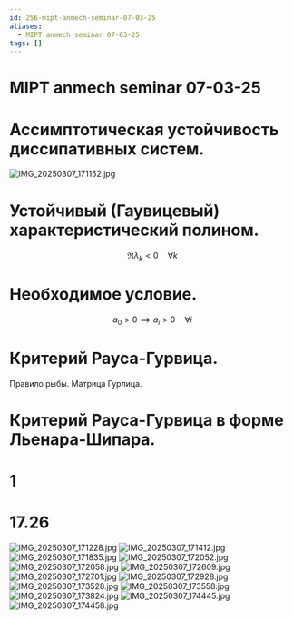```yaml
---
id: 256-mipt-anmech-seminar-07-03-25
aliases:
  - MIPT anmech seminar 07-03-25
tags: []
---
```


# MIPT anmech seminar 07-03-25

# Ассимптотическая устойчивость диссипативных систем.

![IMG_20250307_171152.jpg](assets/imgs/IMG_20250307_171152.jpg)

# Устойчивый (Гаувицевый) характеристический полином.

$$
\Re \lambda_k < 0 \quad \forall k
$$

# Необходимое условие.

$$
a_0 > 0 \implies a_i > 0 \quad \forall i
$$

# Критерий Рауса-Гурвица.
Правило рыбы.
Матрица Гурлица.

# Критерий Рауса-Гурвица в форме Льенара-Шипара.

# 1

# 17.26

![IMG_20250307_171228.jpg](assets/imgs/IMG_20250307_171228.jpg)
![IMG_20250307_171412.jpg](assets/imgs/IMG_20250307_171412.jpg)
![IMG_20250307_171835.jpg](assets/imgs/IMG_20250307_171835.jpg)
![IMG_20250307_172052.jpg](assets/imgs/IMG_20250307_172052.jpg)
![IMG_20250307_172058.jpg](assets/imgs/IMG_20250307_172058.jpg)
![IMG_20250307_172609.jpg](assets/imgs/IMG_20250307_172609.jpg)
![IMG_20250307_172701.jpg](assets/imgs/IMG_20250307_172701.jpg)
![IMG_20250307_172928.jpg](assets/imgs/IMG_20250307_172928.jpg)
![IMG_20250307_173528.jpg](assets/imgs/IMG_20250307_173528.jpg)
![IMG_20250307_173558.jpg](assets/imgs/IMG_20250307_173558.jpg)
![IMG_20250307_173824.jpg](assets/imgs/IMG_20250307_173824.jpg)
![IMG_20250307_174445.jpg](assets/imgs/IMG_20250307_174445.jpg)
![IMG_20250307_174458.jpg](assets/imgs/IMG_20250307_174458.jpg)
